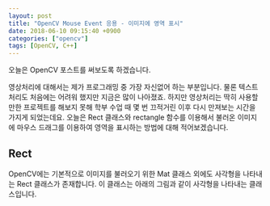 ```yaml
---
layout: post
title: "OpenCV Mouse Event 응용 - 이미지에 영역 표시"
date: 2018-06-10 09:15:40 +0900
categories: ["opencv"]
tags: [OpenCV, C++]
---
```


오늘은 OpenCV 포스트를 써보도록 하겠습니다.

영상처리에 대해서는 제가 프로그래밍 중 가장 자신없어 하는 부분입니다. 물론 텍스트 처리도 처음에는 어려워 했지만 지금은 많이 나아졌죠. 하지만 영상처리는 딱히 사용할만한 프로젝트를 해보지 못해 학부 수업 때 몇 번 끄적거린 이후 다시 만져보는 시간을 가지게 되었는데요. 오늘은 Rect 클래스와 rectangle 함수를 이용해서 불러온 이미지에 마우스 드래그를 이용하여 영역을 표시하는 방법에 대해 적어보겠습니다. 



## Rect

OpenCV에는 기본적으로 이미지를 불러오기 위한 Mat 클래스 외에도 사각형을 나타내는 Rect 클래스가 존재합니다. 이 클래스는 아래의 그림과 같이 사각형을 나타내는 클래스입니다.

